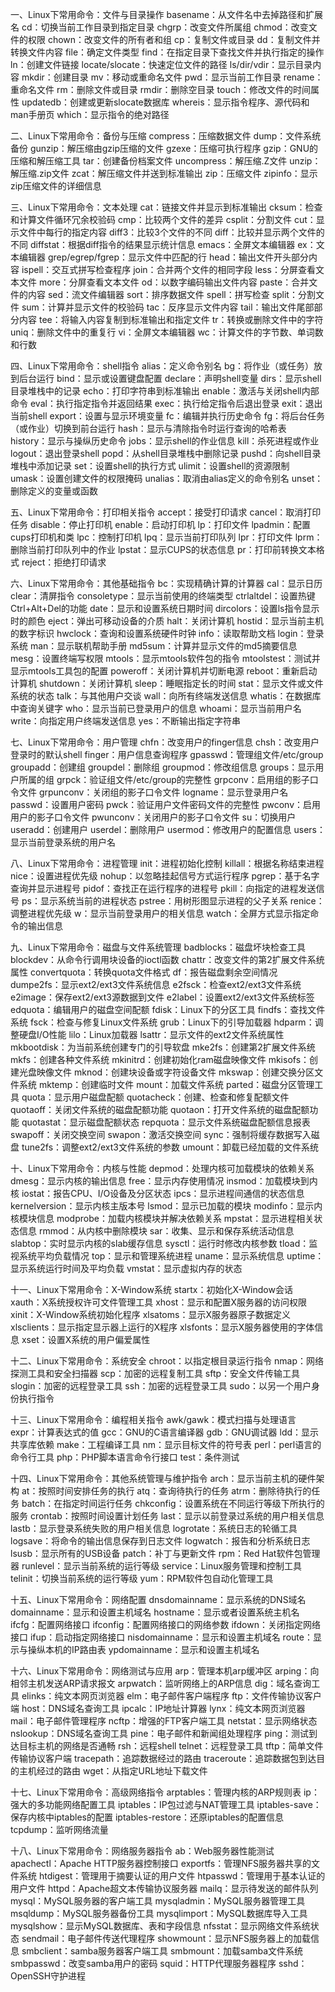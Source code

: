 
一、Linux下常用命令：文件与目录操作
basename：从文件名中去掉路径和扩展名
cd：切换当前工作目录到指定目录
chgrp：改变文件所属组
chmod：改变文件的权限
chown：改变文件的所有者和组
cp：复制文件或目录
dd：复制文件并转换文件内容
file：确定文件类型
find：在指定目录下查找文件并执行指定的操作
ln：创建文件链接
locate/slocate：快速定位文件的路径
ls/dir/vdir：显示目录内容
mkdir：创建目录
mv：移动或重命名文件
pwd：显示当前工作目录
rename：重命名文件
rm：删除文件或目录
rmdir：删除空目录
touch：修改文件的时间属性
updatedb：创建或更新slocate数据库
whereis：显示指令程序、源代码和man手册页
which：显示指令的绝对路径

二、Linux下常用命令：备份与压缩
compress：压缩数据文件
dump：文件系统备份
gunzip：解压缩由gzip压缩的文件
gzexe：压缩可执行程序
gzip：GNU的压缩和解压缩工具
tar：创建备份档案文件
uncompress：解压缩.Z文件
unzip：解压缩.zip文件
zcat：解压缩文件并送到标准输出
zip：压缩文件
zipinfo：显示zip压缩文件的详细信息

三、Linux下常用命令：文本处理
cat：链接文件并显示到标准输出
cksum：检查和计算文件循环冗余校验码
cmp：比较两个文件的差异
csplit：分割文件
cut：显示文件中每行的指定内容
diff3：比较3个文件的不同
diff：比较并显示两个文件的不同
diffstat：根据diff指令的结果显示统计信息
emacs：全屏文本编辑器
ex：文本编辑器
grep/egrep/fgrep：显示文件中匹配的行
head：输出文件开头部分内容
ispell：交互式拼写检查程序
join：合并两个文件的相同字段
less：分屏查看文本文件
more：分屏查看文本文件
od：以数字编码输出文件内容
paste：合并文件的内容
sed：流文件编辑器
sort：排序数据文件
spell：拼写检查
split：分割文件
sum：计算并显示文件的校验码
tac：反序显示文件内容
tail：输出文件尾部部分内容
tee：将输入内容复制到标准输出和指定文件
tr：转换或删除文件中的字符
uniq：删除文件中的重复行
vi：全屏文本编辑器
wc：计算文件的字节数、单词数和行数

四、Linux下常用命令：shell指令
alias：定义命令别名
bg：将作业（或任务）放到后台运行
bind：显示或设置键盘配置
declare：声明shell变量
dirs：显示shell目录堆栈中的记录
echo：打印字符串到标准输出
enable：激活与关闭shell内部命令
eval：执行指定指令并返回结果
exec：执行给定指令后退出登录
exit：退出当前shell
export：设置与显示环境变量
fc：编辑并执行历史命令
fg：将后台任务（或作业）切换到前台运行
hash：显示与清除指令时运行查询的哈希表
history：显示与操纵历史命令
jobs：显示shell的作业信息
kill：杀死进程或作业
logout：退出登录shell
popd：从shell目录堆栈中删除记录
pushd：向shell目录堆栈中添加记录
set：设置shell的执行方式
ulimit：设置shell的资源限制
umask：设置创建文件的权限掩码
unalias：取消由alias定义的命令别名
unset：删除定义的变量或函数

五、Linux下常用命令：打印相关指令
accept：接受打印请求
cancel：取消打印任务
disable：停止打印机
enable：启动打印机
lp：打印文件
lpadmin：配置cups打印机和类
lpc：控制打印机
lpq：显示当前打印队列
lpr：打印文件
lprm：删除当前打印队列中的作业
lpstat：显示CUPS的状态信息
pr：打印前转换文本格式
reject：拒绝打印请求

六、Linux下常用命令：其他基础指令
bc：实现精确计算的计算器
cal：显示日历
clear：清屏指令
consoletype：显示当前使用的终端类型
ctrlaltdel：设置热键Ctrl+Alt+Del的功能
date：显示和设置系统日期时间
dircolors：设置ls指令显示时的颜色
eject：弹出可移动设备的介质
halt：关闭计算机
hostid：显示当前主机的数字标识
hwclock：查询和设置系统硬件时钟
info：读取帮助文档
login：登录系统
man：显示联机帮助手册
md5sum：计算并显示文件的md5摘要信息
mesg：设置终端写权限
mtools：显示mtools软件包的指令
mtoolstest：测试并显示mtools工具包的配置
poweroff：关闭计算机并切断电源
reboot：重新启动计算机
shutdown：关闭计算机
sleep：睡眠指定长的时间
stat：显示文件或文件系统的状态
talk：与其他用户交谈
wall：向所有终端发送信息
whatis：在数据库中查询关键字
who：显示当前已登录用户的信息
whoami：显示当前用户名
write：向指定用户终端发送信息
yes：不断输出指定字符串

七、Linux下常用命令：用户管理
chfn：改变用户的finger信息
chsh：改变用户登录时的默认shell
finger：用户信息查询程序
gpasswd：管理组文件/etc/group
groupadd：创建组
groupdel：删除组
groupmod：修改组信息
groups：显示用户所属的组
grpck：验证组文件/etc/group的完整性
grpconv：启用组的影子口令文件
grpunconv：关闭组的影子口令文件
logname：显示登录用户名
passwd：设置用户密码
pwck：验证用户文件密码文件的完整性
pwconv：启用用户的影子口令文件
pwunconv：关闭用户的影子口令文件
su：切换用户
useradd：创建用户
userdel：删除用户
usermod：修改用户的配置信息
users：显示当前登录系统的用户名

八、Linux下常用命令：进程管理
init：进程初始化控制
killall：根据名称结束进程
nice：设置进程优先级
nohup：以忽略挂起信号方式运行程序
pgrep：基于名字查询并显示进程号
pidof：查找正在运行程序的进程号
pkill：向指定的进程发送信号
ps：显示系统当前的进程状态
pstree：用树形图显示进程的父子关系
renice：调整进程优先级
w：显示当前登录用户的相关信息
watch：全屏方式显示指定命令的输出信息

九、Linux下常用命令：磁盘与文件系统管理
badblocks：磁盘坏块检查工具
blockdev：从命令行调用块设备的ioctl函数
chattr：改变文件的第2扩展文件系统属性
convertquota：转换quota文件格式
df：报告磁盘剩余空间情况
dumpe2fs：显示ext2/ext3文件系统信息
e2fsck：检查ext2/ext3文件系统
e2image：保存ext2/ext3源数据到文件
e2label：设置ext2/ext3文件系统标签
edquota：编辑用户的磁盘空间配额
fdisk：Linux下的分区工具
findfs：查找文件系统
fsck：检查与修复Linux文件系统
grub：Linux下的引导加载器
hdparm：调整硬盘I/O性能
lilo：Linux加载器
lsattr：显示文件的ext2文件系统属性
mkbootdisk：为当前系统创建专门的引导软盘
mke2fs：创建第2扩展文件系统
mkfs：创建各种文件系统
mkinitrd：创建初始化ram磁盘映像文件
mkisofs：创建光盘映像文件
mknod：创建块设备或字符设备文件
mkswap：创建交换分区文件系统
mktemp：创建临时文件
mount：加载文件系统
parted：磁盘分区管理工具
quota：显示用户磁盘配额
quotacheck：创建、检查和修复配额文件
quotaoff：关闭文件系统的磁盘配额功能
quotaon：打开文件系统的磁盘配额功能
quotastat：显示磁盘配额状态
repquota：显示文件系统磁盘配额信息报表
swapoff：关闭交换空间
swapon：激活交换空间
sync：强制将缓存数据写入磁盘
tune2fs：调整ext2/ext3文件系统的参数
umount：卸载已经加载的文件系统

十、Linux下常用命令：内核与性能
depmod：处理内核可加载模块的依赖关系
dmesg：显示内核的输出信息
free：显示内存使用情况
insmod：加载模块到内核
iostat：报告CPU、I/O设备及分区状态
ipcs：显示进程间通信的状态信息
kernelversion：显示内核主版本号
lsmod：显示已加载的模块
modinfo：显示内核模块信息
modprobe：加载内核模块并解决依赖关系
mpstat：显示进程相关状态信息
rmmod：从内核中删除模块
sar：收集、显示和保存系统活动信息
slabtop：实时显示内核的slab缓存信息
sysctl：运行时修改内核参数
tload：监视系统平均负载情况
top：显示和管理系统进程
uname：显示系统信息
uptime：显示系统运行时间及平均负载
vmstat：显示虚拟内存的状态

十一、Linux下常用命令：X-Window系统
startx：初始化X-Window会话
xauth：X系统授权许可文件管理工具
xhost：显示和配置X服务器的访问权限
xinit：X-Window系统初始化程序
xlsatoms：显示X服务器原子数据定义
xlsclients：显示指定显示器上运行的X程序
xlsfonts：显示X服务器使用的字体信息
xset：设置X系统的用户偏爱属性

十二、Linux下常用命令：系统安全
chroot：以指定根目录运行指令
nmap：网络探测工具和安全扫描器
scp：加密的远程复制工具
sftp：安全文件传输工具
slogin：加密的远程登录工具
ssh：加密的远程登录工具
sudo：以另一个用户身份执行指令

十三、Linux下常用命令：编程相关指令
awk/gawk：模式扫描与处理语言
expr：计算表达式的值
gcc：GNU的C语言编译器
gdb：GNU调试器
ldd：显示共享库依赖
make：工程编译工具
nm：显示目标文件的符号表
perl：perl语言的命令行工具
php：PHP脚本语言命令行接口
test：条件测试

十四、Linux下常用命令：其他系统管理与维护指令
arch：显示当前主机的硬件架构
at：按照时间安排任务的执行
atq：查询待执行的任务
atrm：删除待执行的任务
batch：在指定时间运行任务
chkconfig：设置系统在不同运行等级下所执行的服务
crontab：按照时间设置计划任务
last：显示以前登录过系统的用户相关信息
lastb：显示登录系统失败的用户相关信息
logrotate：系统日志的轮循工具
logsave：将命令的输出信息保存到日志文件
logwatch：报告和分析系统日志
lsusb：显示所有的USB设备
patch：补丁与更新文件
rpm：Red Hat软件包管理器
runlevel：显示当前系统的运行等级
service：Linux服务管理和控制工具
telinit：切换当前系统的运行等级
yum：RPM软件包自动化管理工具

十五、Linux下常用命令：网络配置
dnsdomainname：显示系统的DNS域名
domainname：显示和设置主机域名
hostname：显示或者设置系统主机名
ifcfg：配置网络接口
ifconfig：配置网络接口的网络参数
ifdown：关闭指定网络接口
ifup：启动指定网络接口
nisdomainname：显示和设置主机域名
route：显示与操纵本机的IP路由表
ypdomainname：显示和设置主机域名

十六、Linux下常用命令：网络测试与应用
arp：管理本机arp缓冲区
arping：向相邻主机发送ARP请求报文
arpwatch：监听网络上的ARP信息
dig：域名查询工具
elinks：纯文本网页浏览器
elm：电子邮件客户端程序
ftp：文件传输协议客户端
host：DNS域名查询工具
ipcalc：IP地址计算器
lynx：纯文本网页浏览器
mail：电子邮件管理程序
ncftp：增强的FTP客户端工具
netstat：显示网络状态
nslookup：DNS域名查询工具
pine：电子邮件和新闻组处理程序
ping：测试到达目标主机的网络是否通畅
rsh：远程shell
telnet：远程登录工具
tftp：简单文件传输协议客户端
tracepath：追踪数据经过的路由
traceroute：追踪数据包到达目的主机经过的路由
wget：从指定URL地址下载文件

十七、Linux下常用命令：高级网络指令
arptables：管理内核的ARP规则表
ip：强大的多功能网络配置工具
iptables：IP包过滤与NAT管理工具
iptables-save：保存内核中iptables的配置
iptables-restore：还原iptables的配置信息
tcpdump：监听网络流量

 

十八、Linux下常用命令：网络服务器指令
ab：Web服务器性能测试
apachectl：Apache HTTP服务器控制接口
exportfs：管理NFS服务器共享的文件系统
htdigest：管理用于摘要认证的用户文件
htpasswd：管理用于基本认证的用户文件
httpd：Apache超文本传输协议服务器
mailq：显示待发送的邮件队列
mysql：MySQL服务器的客户端工具
mysqladmin：MySQL服务器管理工具
msqldump：MySQL服务器备份工具
mysqlimport：MySQL数据库导入工具
mysqlshow：显示MySQL数据库、表和字段信息
nfsstat：显示网络文件系统状态
sendmail：电子邮件传送代理程序
showmount：显示NFS服务器上的加载信息
smbclient：samba服务器客户端工具
smbmount：加载samba文件系统
smbpasswd：改变samba用户的密码
squid：HTTP代理服务器程序
sshd：OpenSSH守护进程
